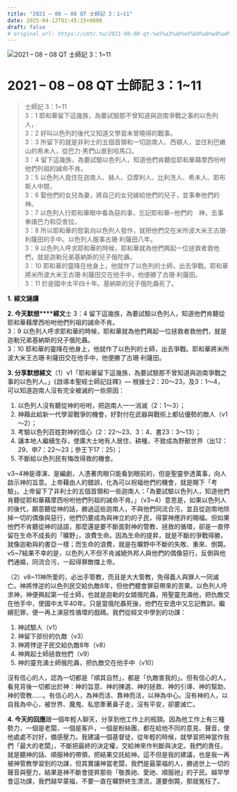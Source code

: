 ```yaml
---
title: "2021 – 08 – 08 QT 士師記 3：1~11"
date: 2025-04-12T01:45:15+0800
draft: false
# original_url: https://cmtc.tw/2021-08-08-qt-%e5%a3%ab%e5%b8%ab%e8%a8%98-3%ef%bc%9a111
---
```


![2021 – 08 – 08 QT 士師記 3：1\~11](/images/qt.jpg   "2021 – 08 – 08 QT 士師記 3：1\~11")

# 2021 – 08 – 08 QT 士師記 3：1\~11

> 士師記 3：1\~11  
> 3：1 耶和華留下這幾族，為要試驗那不曾知道與迦南爭戰之事的以色列人，  
> 3：2 好叫以色列的後代又知道又學習未曾曉得的戰事。  
> 3：3 所留下的就是非利士的五個首領和一切迦南人、西頓人，並住利巴嫩山的希未人，從巴力‧黑們山直到哈馬口。  
> 3：4 留下這幾族，為要試驗以色列人，知道他們肯聽從耶和華藉摩西吩咐他們列祖的誡命不肯。  
> 3：5 以色列人竟住在迦南人、赫人、亞摩利人、比利洗人、希未人、耶布斯人中間，  
> 3：6 娶他們的女兒為妻，將自己的女兒嫁給他們的兒子，並事奉他們的神。  
> 3：7 以色列人行耶和華眼中看為惡的事，忘記耶和華─他們的　神，去事奉諸巴力和亞舍拉，  
> 3：8 所以耶和華的怒氣向以色列人發作，就把他們交在米所波大米王古珊‧利薩田的手中。以色列人服事古珊‧利薩田八年。  
> 3：9 以色列人呼求耶和華的時候，耶和華就為他們興起一位拯救者救他們，就是迦勒兄弟基納斯的兒子俄陀聶。  
> 3：10 耶和華的靈降在他身上，他就作了以色列的士師，出去爭戰。耶和華將米所波大米王古珊‧利薩田交在他手中，他便勝了古珊‧利薩田。  
> 3：11 於是國中太平四十年。基納斯的兒子俄陀聶死了。

**1.** **經文誦讀**

**2. 今天默想****經文**士 3：4 留下這幾族，為要試驗以色列人，知道他們肯聽從耶和華藉摩西吩咐他們列祖的誡命不肯。  
3：9 以色列人呼求耶和華的時候，耶和華就為他們興起一位拯救者救他們，就是迦勒兄弟基納斯的兒子俄陀聶。  
3：10 耶和華的靈降在他身上，他就作了以色列的士師，出去爭戰。耶和華將米所波大米王古珊‧利薩田交在他手中，他便勝了古珊‧利薩田。

**3. 分享默想經文**（1）v1「耶和華留下這幾族，為要試驗那不曾知道與迦南爭戰之事的以色列人。」《啟導本聖經士師記註釋》— 根據士2：20～23，及3：1～4，可以知道迦南人沒有完全被滅的一些原因：  
1. 以色列人沒有聽從神的吩咐，把迦南人一一消滅（2：1～3）；  
2. 神藉此給新一代學習戰爭的機會，好對付在武器與戰術上都佔優勢的敵人（v1～2）；  
3. 考驗以色列百姓對神的信心（2：22～23、3：4、書23：3～13）；  
4. 讓本地人繼續生存，使廣大士地有人居住、耕種，不致成為野獸世界（出12：29、申7：22～23；參王下17：25）；  
5. 不斷給以色列民有悔改得救的機會。

v3\~4神是導演、是編劇，人憑著肉眼只能看到眼前的，但是聖靈參透萬事，向人啟示神的旨意。上帝藉由人的錯誤，化為可以祝福他們的機會，就是賜下「考驗」。上帝留下了非利士的五個首領和一些迦南人：「為要試驗以色列人，知道他們肯聽從耶和華藉摩西吩咐他們列祖的誡命不肯。」（v3\~4）意思是，如果以色列人的後代，願意聽從神的話，勝過這些迦南人，不與他們同流合污，並且從迦南地除掉一切的偶像與惡行，他們仍要成為與神立約的子民，得蒙神應許的賜福。但如果他們不肯聽從神的話語，那麼還是要不斷面對神的管教、拯救的循環，卻是一直停留在生命不成長的「曠野」，浪費生命。因為生命的提昇，就是不斷的爭戰得勝，就像迦勒與約書亞一樣；而生命的浪費，就是在曠野中不斷的失敗、重來、倒斃。v5\~7結果不幸的是，以色列人不但不肯滅絕外邦人與他們的偶像惡行，反倒與他們通婚，同流合污，一起得罪敵擋上帝。

（2）v8\~11神所愛的，必出手管教，而且是大大管教，免得義人與罪人一同滅亡。神將悖逆的以色列民交給仇敵8年，但他們體會罪惡帶來的苦果。以色列人呼求神，神便興起第一任士師，也就是迦勒的女婿俄陀聶，用聖靈充滿他，把仇敵交在他手中，使國中太平40年。只是當俄陀聶死後，他們在安逸中又忘記教訓，繼續犯罪，便一再上演惡性循環的戲碼。我們從經文中學到的功課：  
1. 神試驗人（v1）  
2. 神留下部份的仇敵（v3）  
3. 神將悖逆子民交給仇敵8年（v8）  
4. 神興起士師拯救他們（v9）  
5. 神的靈充滿士師俄陀聶，把仇敵交在他手中（v10）

沒有信心的人，認為一切都是「順其自然」，都是「仇敵害我的」。但有信心的人，看見背後一切都出於神：神的旨意、神的揀選、神的拯救、神的引導、神的幫助、神的管教……。有信心的人，為神而活、靠神而活，以神為中心。沒有神的人，以自我為中心，被世界、魔鬼、私慾牽著鼻子走，沒有平安，卻要滅亡。

**4. 今天的回應**跟一個年輕人聊天，分享到他工作上的瓶頸。因為他工作上有三種勢力，一個是老闆，一個是客戶，一個是粉絲團，都在給他不同的意見、聲音，使他處處不討好，備感壓力。我建議一個基督徒，從年輕的時候，就學習把神當作我們「最大的老闆」，不斷把最終的決定權，交給神來作判斷與決定。我們的責任，就是聽神的話、順服神的帶領，把結果交託給神。這不但是我的建議，也是我一再被神管教學習到的功課，但其實讓神當老闆，我們是最蒙福的人，勝過世上一切的聲音與壓力，結果是神不斷會提昇那些「敬畏祂、愛祂、順服祂」的子民。越早學會這功課，我們越早蒙福，不要一直在曠野終生漂流，還要倒斃，那就冤枉了。
